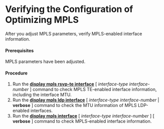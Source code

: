 Verifying the Configuration of Optimizing MPLS
==============================================

After you adjust MPLS parameters, verify MPLS-enabled interface information.

#### Prerequisites

MPLS parameters have been adjusted.


#### Procedure

1. Run the [**display mpls rsvp-te interface**](cmdqueryname=display+mpls+rsvp-te+interface) [ *interface-type* *interface-number* ] command to check MPLS TE-enabled interface information, including the interface MTU.
2. Run the [**display mpls ldp interface**](cmdqueryname=display+mpls+ldp+interface+verbose) [ *interface-type* *interface-number* | **verbose** ] command to check the MTU information of MPLS LDP-enabled interfaces.
3. Run the [**display mpls interface**](cmdqueryname=display+mpls+interface+verbose) [ *interface-type* *interface-number* ] [ **verbose** ] command to check MPLS-enabled interface information.